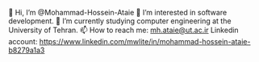 👋 Hi, I’m @Mohammad-Hossein-Ataie
👀 I’m interested in software development.
🌱 I’m currently studying computer engineering at the University of Tehran.
📫 How to reach me: mh.ataie@ut.ac.ir
Linkedin account: https://www.linkedin.com/mwlite/in/mohammad-hossein-ataie-b8279a1a3

<!---
Mohammad-Hossein-Ataie/Mohammad-Hossein-Ataie is a ✨ special ✨ repository because its `README.md` (this file) appears on your GitHub profile.
You can click the Preview link to take a look at your changes.
--->
